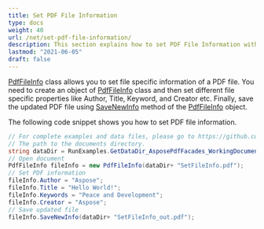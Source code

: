 ```yaml
---
title: Set PDF File Information
type: docs
weight: 40
url: /net/set-pdf-file-information/
description: This section explains how to set PDF File Information with Aspose.PDF Facades.
lastmod: "2021-06-05"
draft: false
---
```



[PdfFileInfo](https://apireference.aspose.com/pdf/net/aspose.pdf.facades/pdffileinfo) class allows you to set file specific information of a PDF file. You need to create an object of [PdfFileInfo](https://apireference.aspose.com/pdf/net/aspose.pdf.facades/pdffileinfo) class and then set different file specific properties like Author, Title, Keyword, and Creator etc. Finally, save the updated PDF file using [SaveNewInfo](https://apireference.aspose.com/pdf/net/aspose.pdf.facades.pdffileinfo/savenewinfo/methods/1) method of the [PdfFileInfo](https://apireference.aspose.com/pdf/net/aspose.pdf.facades/pdffileinfo) object.

The following code snippet shows you how to set PDF file information.

```csharp
// For complete examples and data files, please go to https://github.com/aspose-pdf/Aspose.Pdf-for-.NET
// The path to the documents directory.
string dataDir = RunExamples.GetDataDir_AsposePdfFacades_WorkingDocuments();
// Open document
PdfFileInfo fileInfo = new PdfFileInfo(dataDir+ "SetFileInfo.pdf");
// Set PDF information
fileInfo.Author = "Aspose";
fileInfo.Title = "Hello World!";
fileInfo.Keywords = "Peace and Development";
fileInfo.Creator = "Aspose";            
// Save updated file
fileInfo.SaveNewInfo(dataDir+ "SetFileInfo_out.pdf");
```